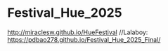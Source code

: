 ﻿# Festival_Hue_2025
http://miraclesw.github.io/HueFestival
//Lalaboy:
https://pdbao278.github.io/Festival_Hue_2025_Final/
